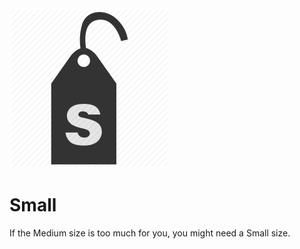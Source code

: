 <img src="https://raw.githubusercontent.com/poshboytl/tuchuang/master/s-size.png" width="256">

# Small

If the Medium size is too much for you, you might need a Small size.
